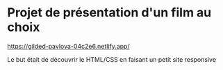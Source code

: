# Projet de présentation d'un film au choix
https://gilded-pavlova-04c2e6.netlify.app/

Le but était de découvrir le HTML/CSS en faisant un petit site responsive
